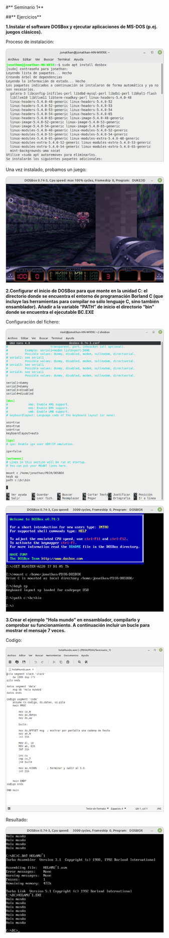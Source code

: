 #** Seminario 1**

##** Ejercicios**


**1.Instalar el software DOSBox y ejecutar aplicaciones de MS-DOS (p.ej. juegos clásicos).**


Proceso de instalación:


![iamagen](https://github.com/jomoca/PDIH/blob/master/Seminario_1/img/instalacionDosBox.png)


Una vez instalado, probamos un juego:


![imagen](https://github.com/jomoca/PDIH/blob/master/Seminario_1/img/Captura%20de%20pantalla%20de%202022-03-07%2011-13-10.png)


**2.Configurar el inicio de DOSBox para que monte en la unidad C: el directorio donde se
encuentra el entorno de programación Borland C (que incluye las herramientas para
compilar no sólo lenguaje C, sino también ensamblador). Añadir a la variable “PATH” de
inicio el directorio “bin” donde se encuentra el ejecutable BC.EXE**


Configuración del fichero:


![imagen](https://github.com/jomoca/PDIH/blob/master/Seminario_1/img/archivoConfiguracion.png)


![imagen](https://github.com/jomoca/PDIH/blob/master/Seminario_1/img/Captura%20de%20pantalla%20de%202022-03-10%2021-24-53.png)


**3.Crear el ejemplo “Hola mundo” en ensamblador, compilarlo y comprobar su
funcionamiento. A continuación incluir un bucle para mostrar el mensaje 7 veces.**


Codigo:


![imagen](https://github.com/jomoca/PDIH/blob/master/Seminario_1/img/codigo.png)


Resultado:


![imagen](https://github.com/jomoca/PDIH/blob/master/Seminario_1/img/Captura%20de%20pantalla%20de%202022-03-10%2022-21-36.png)
